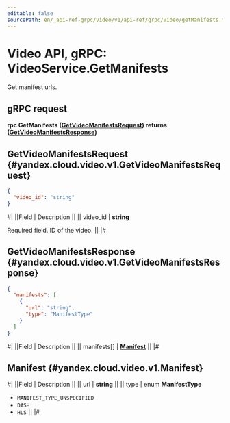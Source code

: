 ```yaml
---
editable: false
sourcePath: en/_api-ref-grpc/video/v1/api-ref/grpc/Video/getManifests.md
---
```


# Video API, gRPC: VideoService.GetManifests

Get manifest urls.

## gRPC request

**rpc GetManifests ([GetVideoManifestsRequest](#yandex.cloud.video.v1.GetVideoManifestsRequest)) returns ([GetVideoManifestsResponse](#yandex.cloud.video.v1.GetVideoManifestsResponse))**

## GetVideoManifestsRequest {#yandex.cloud.video.v1.GetVideoManifestsRequest}

```json
{
  "video_id": "string"
}
```

#|
||Field | Description ||
|| video_id | **string**

Required field. ID of the video. ||
|#

## GetVideoManifestsResponse {#yandex.cloud.video.v1.GetVideoManifestsResponse}

```json
{
  "manifests": [
    {
      "url": "string",
      "type": "ManifestType"
    }
  ]
}
```

#|
||Field | Description ||
|| manifests[] | **[Manifest](#yandex.cloud.video.v1.Manifest)** ||
|#

## Manifest {#yandex.cloud.video.v1.Manifest}

#|
||Field | Description ||
|| url | **string** ||
|| type | enum **ManifestType**

- `MANIFEST_TYPE_UNSPECIFIED`
- `DASH`
- `HLS` ||
|#